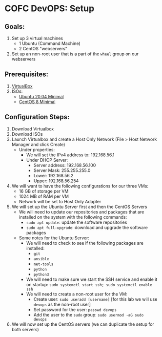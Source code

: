 # COFC DevOPS: Setup

## Goals:

1. Set up 3 virtual machines
    - 1 Ubuntu (Command Machine)
    - 2 CentOS "webservers"
2. Set up an non-root user that is a part of the `wheel` group on our webservers

## Prerequisites:

1. [VirtualBox](https://www.virtualbox.org/)
2. ISOs:
    - [Ubuntu 20.04 Minimal](https://releases.ubuntu.com/20.04.1/ubuntu-20.04.1-live-server-amd64.iso?_ga=2.154606776.143673684.1605395134-1815728291.1605395134)
    - [CentOS 8 Minimal](http://mirror.oss.ou.edu/centos/8.2.2004/isos/x86_64/CentOS-8.2.2004-x86_64-minimal.iso)

## Configuration Steps:

1. Download Virtualbox
2. Download ISOs
3. Launch Virtualbox and create a Host Only Network (File > Host Network Manager and click Create)
    * Under properties:
        - We will set the IPv4 address to: 192.168.56.1
        - Under DHCP Server:
            - Server address: 192.168.56.100
            - Server Mask: 255.255.255.0
            - Lower: 192.168.56.2
            - Upper: 192.168.56.254
4. We will want to have the following configurations for our three VMs:
    - 16 GB of storage per VM 
    - 1024 MB of RAM per VM
    - Network will be set to Host Only Adapter
5. We will set up the Ubuntu Server first and then the CentOS Servers
    * We will need to update our repositories and packages that are installed on the system with the following commands:
        - `sudo apt update`: update the software repositories
        - `sudo apt full-upgrade`: download and upgrade the software packages
    * Some notes for the Ubuntu Server:
        - We will need to check to see if the following packages are installed:
            - `git`
            - `ansible`
            - `net-tools`
            - `python`
            - `python3`
        - We will need to make sure we start the SSH service and enable it on startup: `sudo systemctl start ssh; sudo systemctl enable ssh`
        - We will need to create a non-root user for the VM:
            - Create user: `sudo useradd [username]` [for this lab we will use `devops` as the non-root user]
            - Set password for the user: `passwd devops`
            - Add the user to the `sudo` group: `sudo usermod -aG sudo devops`
6. We will now set up the CentOS servers (we can duplicate the setup for both servers)

